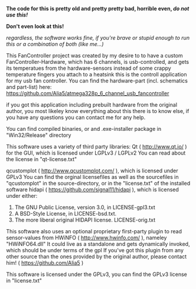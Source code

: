 **The code for this is pretty old and pretty pretty bad, horrible even, _do not use this!_**

**Don't even look at this!**

_regardless, the software works fine, if you're brave or stupid enough to run this or a combination of both (like me...)_


This FanController project  was created by my desire to to have a custom FanController-Hardware, which has 6 channels,
is usb-controlled, and gets its temperatues from the hardware-sensors instead of some crappy temperature fingers you attach to a heatsink
this is the controll application for my usb fan controller.
You can find the hardware-part (incl. schematics and part-list) here: https://github.com/Alia5/atmega328p_6_channel_usb_fancontroller




if you got this application including prebuilt hardware from the original author, you most likeley know everything
about this there is to know
else, if you have any questions you can contact me for any help.

You can find compiled binaries, or and .exe-installer package in "Win32/Release" directory

This software uses a variety of third party libraries:
Qt ( http://www.qt.io/ ) for the GUI, which is licensed under LGPLv3 / LGPLv2
You can read about the license in "qt-license.txt"

qcustomplot ( http://www.qcustomplot.com/ ), which is licensed under GPLv3
You can find the orginal licensefiles as well as the sourcefiles in "qcustomplot" in the source-directory, or in the "license.txt" of the installed software
hidapi ( https://github.com/signal11/hidapi ), which is licensed under either:
1. The GNU Public License, version 3.0, in LICENSE-gpl3.txt
2. A BSD-Style License, in LICENSE-bsd.txt.
3. The more liberal original HIDAPI license. LICENSE-orig.txt

This software also uses an optional proprietary first-party plugin to read sensor-values from HWiNFO ( http://www.hwinfo.com/ ), nameley "HWiNFO64.dll"
It could live as a standalone and gets dynamically invoked, which should be under terms of the gpl
If you've got this plugin from any other source than the ones provided by the original author, please contact him! ( https://github.com/Alia5 ) 

This software is licensed under the GPLv3, you can find the GPLv3 license in "license.txt"
